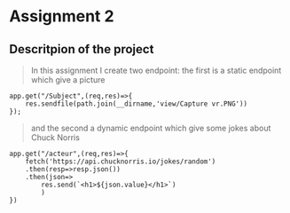 # Assignment 2
## Descritpion of the project
>In this assignment I create two endpoint:
>the first is a static endpoint which give a picture

```
app.get("/Subject",(req,res)=>{
    res.sendfile(path.join(__dirname,'view/Capture vr.PNG'))
});
```

>and the second a dynamic endpoint which give some jokes about Chuck Norris

```
app.get("/acteur",(req,res)=>{
    fetch('https://api.chucknorris.io/jokes/random')
    .then(resp=>resp.json())
    .then(json=>
        res.send(`<h1>${json.value}</h1>`)
        )
})
```
